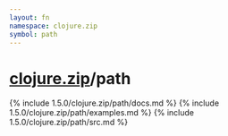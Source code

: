 ```yaml
---
layout: fn
namespace: clojure.zip
symbol: path
---
```


# [clojure.zip](../)/path

{% include 1.5.0/clojure.zip/path/docs.md %}
{% include 1.5.0/clojure.zip/path/examples.md %}
{% include 1.5.0/clojure.zip/path/src.md %}

